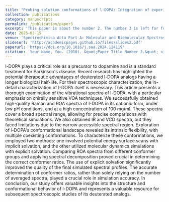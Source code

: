 ```yaml
---
title: "Probing solution conformations of l-DOPA: Integration of experiment and simulation via vibrational optical activity"
collection: publications
category: manuscripts
permalink: /publication/paper3
excerpt: 'This paper is about the number 2. The number 3 is left for future work.'
date: 2025-03-15
venue: 'Spectrochimica Acta Part A: Molecular and Biomolecular Spectroscopy'
slidesurl: 'http://academicpages.github.io/files/slides2.pdf'
paperurl: 'https://doi.org/10.1016/j.saa.2024.124119'
citation: 'Your Name, You. (2010). &quot;Paper Title Number 2.&quot; <i>Journal 1</i>. 1(2).'
---
```


l-DOPA plays a critical role as a precursor to dopamine and is a standard treatment for Parkinson's disease. Recent research has highlighted the potential therapeutic advantages of deuterated l-DOPA analogs having a longer biological half-life. For their spectroscopic characterization, the in-detail characterization of l-DOPA itself is necessary. This article presents a thorough examination of the vibrational spectra of l-DOPA, with a particular emphasis on chirally sensitive VOA techniques. We successfully obtained high-quality Raman and ROA spectra of l-DOPA in its cationic form, under low pH conditions, and at a high concentration of 100 mg/ml. These spectra cover a broad spectral range, allowing for precise comparisons with theoretical simulations. We also obtained IR and VCD spectra, but they faced limitations due to the narrow accessible spectral region. Exploration of l-DOPA's conformational landscape revealed its intrinsic flexibility, with multiple coexisting conformations. To characterize these conformations, we employed two methods: one involved potential energy surface scans with implicit solvation, and the other utilized molecular dynamics simulations with explicit solvation. Comparing ROA spectra from different conformer groups and applying spectral decomposition proved crucial in determining the correct conformer ratios. The use of explicit solvation significantly improved the quality of the final simulated spectral profiles. The accurate determination of conformer ratios, rather than solely relying on the number of averaged spectra, played a crucial role in simulation accuracy. In conclusion, our study offers valuable insights into the structure and conformational behavior of l-DOPA and represents a valuable resource for subsequent spectroscopic studies of its deuterated analogs.
